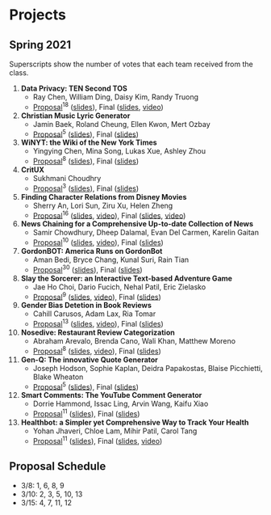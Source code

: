 # Projects

## Spring 2021

Superscripts show the number of votes that each team received from the class.

1. **Data Privacy: TEN Second TOS**
   * Ray Chen, William Ding, Daisy Kim, Randy Truong
   * [Proposal](https://drive.google.com/file/d/1oD-A0znC2hggyzYkcGn_17IcyJJki2jk/view?usp=sharing)<sup>18</sup> 
     ([slides](https://drive.google.com/file/d/1XgUO0t3C2LxreDqDwLWXuG82WdlogBvf/view?usp=sharin)), 
      Final
      ([slides](https://drive.google.com/file/d/1dh7rTqY_FHrS5RI4HlBjM4-u5vMBf_eH/view?usp=sharing),
      [video](https://drive.google.com/file/d/1Ldu4I87p_YJtIp5clhSbthkiN52IIpK-/view?usp=sharing))
1. **Christian Music Lyric Generator**
   * Jamin Baek, Roland Cheung, Ellen Kwon, Mert Ozbay
   * [Proposal](https://drive.google.com/file/d/1S8TT73Dtg3-w_OkRJ8SpPwZcslZCRInk/view?usp=sharing)<sup>5</sup> 
     ([slides](https://drive.google.com/file/d/1lRs0OthPLcino_kcDfuvlAUzJtp4CWdO/view?usp=sharing)), 
     Final 
     ([slides](https://drive.google.com/file/d/1iAfqo3hC_DNnPW8QC3mQya3O9L_cqwmb/view?usp=sharing))
1. **WiNYT: the Wiki of the New York Times**
   * Yingying Chen, Mina Song, Lukas Xue, Ashley Zhou
   * [Proposal](https://drive.google.com/file/d/1oD-A0znC2hggyzYkcGn_17IcyJJki2jk/view?usp=sharing)<sup>8</sup> 
     ([slides](https://drive.google.com/file/d/1d3ev1N7msC3B1NUnakwjpAVkpLisKevs/view?usp=sharing)), 
     Final 
     ([slides](https://drive.google.com/file/d/1T2WDjgIx7Gfq4D777AGSpX9Br48yXMrV/view?usp=sharing))
1. **CritUX**
   * Sukhmani Choudhry
   * [Proposal](https://drive.google.com/file/d/1q6OZtDTu3rw1Ge5J5qYMfZUsU9BJGZOR/view?usp=sharing)<sup>3</sup> 
     ([slides](https://drive.google.com/file/d/1IOCopVEVYJ6KlJ1NuB6kvE50uYHtj8Ei/view?usp=sharing)), 
     Final 
     ([slides](https://drive.google.com/file/d/1nXTcjT6u-eJLlIaVeg1GSN96IumB-9oA/view?usp=sharing))    
1. **Finding Character Relations from Disney Movies**
   * Sherry An, Lori Sun, Ziru Xu, Helen Zheng
   * [Proposal](https://drive.google.com/file/d/19h3BjJPstXSdAFvElUx-ZJ493FlWPltx/view?usp=sharing)<sup>16</sup> 
     ([slides](https://drive.google.com/file/d/1hkL5R_nMzJxPmFoaso_6wUJjusrAiEa5/view?usp=sharing), 
     [video](https://drive.google.com/file/d/1bzwSkJRV9V015dWtfIEo5gnOI4zg-Kwv/view?usp=sharing)), 
     Final 
     ([slides](https://drive.google.com/file/d/1YV1jH9r2wUMDMbh-X3qJraGtEI9BEiuj/view?usp=sharing),
     [video](https://drive.google.com/file/d/1891lwakLOu7mL6gtqNr0OgbFCWGQ3VUU/view?usp=sharing))
1. **News Chaining for a Comprehensive Up-to-date Collection of News**
   * Samir Chowdhury, Dheep Dalamal, Evan Del Carmen, Karelin Gaitan
   * [Proposal](https://drive.google.com/file/d/123a-uDz0mDO6o4A81EUyaz0QiInNn6Pc/view?usp=sharing)<sup>10</sup> 
     ([slides](https://drive.google.com/file/d/1UxQikSbvtjCegVHEKEYzUQ_-swKXrmx5/view?usp=sharing), 
     [video](https://drive.google.com/file/d/1ndHXp_PF0hWfJtphqzIDDIGiizqDQatx/view?usp=sharing)), 
     Final 
     ([slides](https://drive.google.com/file/d/1R14a4jS_WjDGs3roMytIBnWN_pmKdrIZ/view?usp=sharing))
1. **GordonBOT: America Runs on GordonBot**
   * Aman Bedi, Bryce Chang, Kunal Suri, Rain Tian
   * [Proposal](https://drive.google.com/file/d/1U5tAm8usv5D5DMgTHB03i9kannEKteLs/view?usp=sharing)<sup>30</sup> 
     ([slides](https://drive.google.com/file/d/1HRKEMHENvK2J_GT5M5fgd9ZrtNXtnXW6/view?usp=sharing)), 
     Final 
     ([slides](https://drive.google.com/file/d/1amIUgO_3STKeb-OUgdV_STXkeLnZ6sV_/view?usp=sharing))
1. **Slay the Sorcerer: an Interactive Text-based Adventure Game**
   * Jae Ho Choi, Dario Fucich, Nehal Patil, Eric Zielasko
   * [Proposal](https://drive.google.com/file/d/1EmkgOyKsRVm8a-dEPLNPc4aDqLNlxZp-/view?usp=sharing)<sup>9</sup> 
     ([slides](https://drive.google.com/file/d/1cef6Q707K9RCvph06e4kBqxccqcVu6Ks/view?usp=sharing), 
     [video](https://drive.google.com/file/d/1B7en6YVsAzGDMhflXdh8wymSZ8WlUvWQ/view?usp=sharing)), 
     Final 
     ([slides](https://drive.google.com/file/d/1RjF785LH2dEVpUGX-FQYNxk8XbFxMI8H/view?usp=sharing))
1. **Gender Bias Detetion in Book Reviews**
   * Cahill Carusos, Adam Lax, Ria Tomar
   * [Proposal](https://drive.google.com/file/d/1q2wZtcAyLmr2Xc4gHM9rOg8BE6DiEa0t/view?usp=sharing)<sup>13</sup> 
     ([slides](https://drive.google.com/file/d/19IYEXIdAZEHfzsRVecJr6Zyz2CuOcxEC/view?usp=sharing), 
     [video](https://drive.google.com/file/d/1effMOZc77OhIGH8sHqMXv1VogKyuJkTT/view?usp=sharing)), 
     Final 
     ([slides](https://drive.google.com/file/d/1iTz1NbB79uIiacU_jAtEV2PtGeOS6odf/view?usp=sharing))
1. **Nosedive: Restaurant Review Categorization**
   * Abraham Arevalo, Brenda Cano, Wali Khan, Matthew Moreno
   * [Proposal](https://drive.google.com/file/d/1G0mX5WDyHBByDYqSBkaQQcJSYkDoLJix/view?usp=sharing)<sup>8</sup> 
     ([slides](https://drive.google.com/file/d/190sJk9RF9AJbRJ8FY7KhqfTSkQ9ThkmG/view?usp=sharing), 
     [video](https://drive.google.com/file/d/1Y7WukqCNVnfWNFsjp5RrjnoEy6Yn6Dgv/view?usp=sharing)), 
     Final 
     ([slides](https://drive.google.com/file/d/1NOw4ajvvEg8O7t3wb0AEEAIjjFT83fMq/view?usp=sharing))
1. **Gen-Q: The innovative Quote Generator**
   * Joseph Hodson, Sophie Kaplan, Deidra Papakostas, Blaise Picchietti, Blake Wheaton
   * [Proposal](https://drive.google.com/file/d/1gOtfA7Pv3Q8DZ19QmlbXBXkWN1LKOc82/view?usp=sharing)<sup>5</sup> 
     ([slides](https://drive.google.com/file/d/1RXyY_rgVVwzwHKsfsgYZWowwrEKkZS2t/view?usp=sharing)), 
     Final 
     ([slides](https://drive.google.com/file/d/1YJ1fpwyuOA9Mrr7Bz6C7nw_m56-BK0gT/view?usp=sharing))
1. **Smart Comments: The YouTube Comment Generator** 
   * Dorrie Hammond, Issac Ling, Arvin Wang, Kaifu Xiao
   * [Proposal](https://drive.google.com/file/d/1o7UdARuZPKJp2C0Y7rP0G3OZSPlUCrsp/view?usp=sharing)<sup>11</sup> 
   ([slides](https://drive.google.com/file/d/1cUqHsd7kJhyedPoroIWvQkF_Xh8RXFDC/view?usp=sharing)), 
   Final 
   ([slides](https://drive.google.com/file/d/1yiBB-1ZiaQhSkKjUFQU_QMdCIsJ0gc3e/view?usp=sharing))
1. **Healthbot: a Simpler yet Comprehensive Way to Track Your Health**
   * Yohan Jhaveri, Chloe Lam, Mihir Patil, Carol Tang
   * [Proposal](https://drive.google.com/file/d/1UizgBqzpXSDZbXOuboLiNzHmoRWl7ZZk/view?usp=sharing)<sup>11</sup> 
   ([slides](https://drive.google.com/file/d/11MilvTIRl13QZetkqsjEV1gdymk2fO1i/view?usp=sharing)), 
   Final 
   ([slides](https://drive.google.com/file/d/1REZW4zBVHZSRopNDw2vSHIdIPHW6Ahne/view?usp=sharing),
   [video](https://drive.google.com/file/d/1YU9nhPq0rRZptrEMdW1-tDXYwYL5SttB/view?usp=sharing))

## Proposal Schedule

* 3/8: 1, 6, 8, 9
* 3/10: 2, 3, 5, 10, 13
* 3/15: 4, 7, 11, 12

<!--
## Ideas

* Given one or more named entities, list the most relevant events in time order using the [NYTimes APIs](https://developer.nytimes.com/get-started).
* Given a situation in text, find the most relevant qutoes from the [Wise Quotes](https://canvas.emory.edu/courses/83264/files/5410197/download?download_frd=1).
* Given one or more events, find the most relevant stories from the [Aesop's Fables](https://canvas.emory.edu/courses/83264/files/5410213/download?download_frd=1).
-->